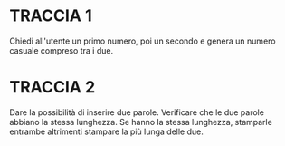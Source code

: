 # TRACCIA 1

Chiedi all'utente un primo numero, poi un secondo e genera un numero casuale compreso tra i due.

# TRACCIA 2

Dare la possibilità di inserire due parole. Verificare che le due parole abbiano la stessa lunghezza. Se hanno la stessa lunghezza, stamparle entrambe altrimenti stampare la più lunga delle due.